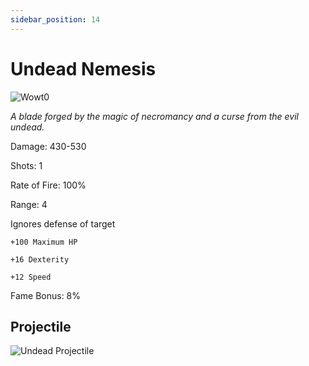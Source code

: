 ```yaml
---
sidebar_position: 14
---
```


# Undead Nemesis

![Wowt0](https://vwiki.valorserver.com/api/item/picture/undead%20nemesis)

<i>A blade forged by the magic of necromancy and a curse from the evil undead.</i>

Damage: 430-530

Shots: 1

Rate of Fire: 100%

Range: 4

Ignores defense of target

    +100 Maximum HP
    
    +16 Dexterity
    
    +12 Speed

Fame Bonus: 8%

## Projectile

![Undead Projectile](https://cdn.discordapp.com/attachments/948363241631916122/950423605316055090/undeadnemesis.gif)
